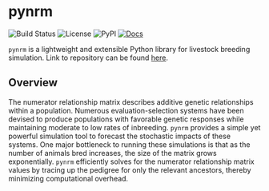 # pynrm

![Build Status](https://github.com/katehyerinjeon/pynrm/actions/workflows/build.yml/badge.svg)
![License](https://img.shields.io/github/license/katehyerinjeon/pynrm)
![PyPI](https://img.shields.io/pypi/v/pynrm)
[![Docs](https://img.shields.io/readthedocs/pynrm.svg)](https://pynrm.readthedocs.io/)

`pynrm` is a lightweight and extensible Python library for livestock breeding simulation. Link to repository can be found [here](https://github.com/katehyerinjeon/pynrm).

## Overview

The numerator relationship matrix describes additive genetic relationships within a population.
Numerous evaluation-selection systems have been devised to produce populations with favorable genetic responses while maintaining moderate to low rates of inbreeding.
`pynrm` provides a simple yet powerful simulation tool to forecast the stochastic impacts of these systems.
One major bottleneck to running these simulations is that as the number of animals bred increases, the size of the matrix grows exponentially.
`pynrm` efficiently solves for the numerator relationship matrix values by tracing up the pedigree for only the relevant ancestors, thereby minimizing computational overhead.
